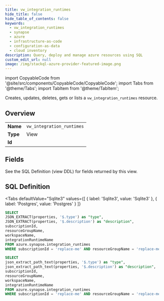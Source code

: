 ```yaml
--- 
title: vw_integration_runtimes
hide_title: false
hide_table_of_contents: false
keywords:
  - vw_integration_runtimes
  - synapse
  - azure
  - infrastructure-as-code
  - configuration-as-data
  - cloud inventory
description: Query, deploy and manage azure resources using SQL
custom_edit_url: null
image: /img/stackql-azure-provider-featured-image.png
---
```


import CopyableCode from '@site/src/components/CopyableCode/CopyableCode';
import Tabs from '@theme/Tabs';
import TabItem from '@theme/TabItem';

Creates, updates, deletes, gets or lists a <code>vw_integration_runtimes</code> resource.

## Overview
<table><tbody>
<tr><td><b>Name</b></td><td><code>vw_integration_runtimes</code></td></tr>
<tr><td><b>Type</b></td><td>View</td></tr>
<tr><td><b>Id</b></td><td><CopyableCode code="azure.synapse.vw_integration_runtimes" /></td></tr>
</tbody></table>

## Fields

See the SQL Definition (view DDL) for fields returned by this view.

## SQL Definition

<Tabs
defaultValue="Sqlite3"
values={[
{ label: 'Sqlite3', value: 'Sqlite3' },
{ label: 'Postgres', value: 'Postgres' }
]}
>
<TabItem value="Sqlite3">

```sql
SELECT
JSON_EXTRACT(properties, '$.type') as "type",
JSON_EXTRACT(properties, '$.description') as "description",
subscriptionId,
resourceGroupName,
workspaceName,
integrationRuntimeName
FROM azure.synapse.integration_runtimes
WHERE subscriptionId = 'replace-me' AND resourceGroupName = 'replace-me' AND workspaceName = 'replace-me';
```

</TabItem>
<TabItem value="Postgres">

```sql
SELECT
json_extract_path_text(properties, '$.type') as "type",
json_extract_path_text(properties, '$.description') as "description",
subscriptionId,
resourceGroupName,
workspaceName,
integrationRuntimeName
FROM azure.synapse.integration_runtimes
WHERE subscriptionId = 'replace-me' AND resourceGroupName = 'replace-me' AND workspaceName = 'replace-me';
```

</TabItem>
</Tabs>
